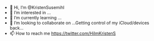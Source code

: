- 👋 Hi, I’m @KristenSusemihl
- 👀 I’m interested in ...
- 🌱 I’m currently learning ...
- 💞️ I’m looking to collaborate on ...Getting control of my iCloud/devices back...
- 📫 How to reach me https://twitter.com/HiImKristenS

<!---
KristenSusemihl/KristenSusemihl is a ✨ special ✨ repository because its `README.md` (this file) appears on your GitHub profile.
You can click the Preview link to take a look at your changes.
--->

